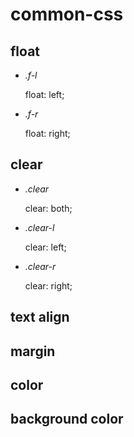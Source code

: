 common-css
==========

## float

* *.f-l*

  float: left;

* *.f-r*

  float: right;

## clear

* *.clear*

  clear: both;  

* *.clear-l*

  clear: left;  

* *.clear-r*

  clear: right; 

## text align

## margin

## color

## background color